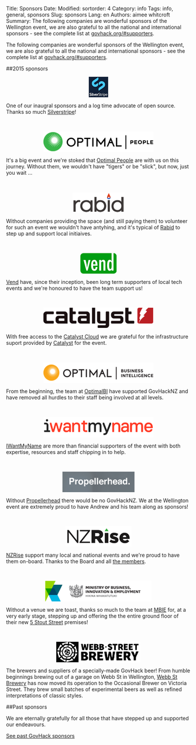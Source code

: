 Title: Sponsors
Date: 
Modified:
sortorder: 4
Category: info
Tags: info, general, sponsors
Slug: sponsors
Lang: en
Authors: aimee whitcroft
Summary: The following companies are wonderful sponsors of the Wellington event, we are also grateful to all the national and international sponsors - see the complete list at [govhack.org/#supporters](http://govhack.org.nz/#supporters).

The following companies are wonderful sponsors of the Wellington event, we are also grateful to all the national and international sponsors - see the complete list at [govhack.org/#supporters](http://govhack.org.nz/#supporters).

##2015 sponsors

<a href="http://www.silverstripe.com" alt="silverstripe logo"><img src ="/images/silverstripe-logo.png" style="display: block; margin: auto;"></a>

One of our inaugral sponsors and a log time advocate of open source. Thanks so much [Silverstripe](http://www.silverstripe.com/)!

&nbsp;

<a href="http://www.optimalpeople.co.nz" alt="optimal people logo"><img src="/images/optimal-people-logo.png" style="display: block; margin: auto;"></a>

It's a big event and we're stoked that [Optimal People](http://www.optimalpeople.co.nz/) are with us on this journey. Without them, we wouldn't have "tigers" or be "slick", but now, just you wait ...
 
&nbsp;

<a href="http://www.rabid.co.nz" alt="rabid tech logo"><img src="/images/rabid-logo.png"  style="display: block; margin: auto;"></a>

Without companies providing the space (and still paying them) to volunteer for such an event we wouldn't have antyhing, and it's typical of [Rabid](http://www.rabid.co.nz/) to step up and support local initiaives.

&nbsp;

<a href="http://www.vendhq.com" alt="vend hq logo"><img src="/images/vend-logo.png" style="display: block; margin: auto;"></a>

[Vend](http://www.vendhq.com/) have, since their inception, been long term supporters of local tech events and we're honoured to have the team support us!

&nbsp;

<a href="http://www.catalyst.net.nz" alt="catalyst logo"><img src="/images/catalyst-logo.png" style="display: block; margin: auto;"></a>

With free access to the [Catalyst Cloud](http://www.catalyst.net.nz/what-we-offer/cloud-services) we are grateful for the infrastructure suport provided by [Catalyst](http://www.catalyst.net.nz/) for the event.

&nbsp;

<a href="http://optimalbi.co.nz" alt="optimalbi logo"><img src="/images/optimalbi-logo.png" style="display: block; margin: auto;"></a>

From the beginning, the team at [OptimalBI](http://optimalbi.co.nz/) have supported GovHackNZ and have removed all hurdles to their staff being involved at all levels.

&nbsp;

<a href="http://iwantmyname.co.nz" alt="iwantmyname logo"><img src="/images/iwantmyname-logo.png" style="display: block; margin: auto;"></a>

[IWantMyName](https://iwantmyname.com/) are more than financial supporters of the event with both expertise, resources and staff chipping in to help.

&nbsp;

<a href="http://www.propellerhead.co.nz" alt="propellerhead logo"><img src="/images/propellerhead-logo.png" style="display: block; margin: auto;"></a>

Without [Propellerhead](http://www.propellerhead.co.nz/) there would be no GovHackNZ. We at the Wellington event are extremely proud to have Andrew and his team along as sponsors!

&nbsp;

<a href="http://nzrise.org.nz" alt="nzrise logo"><img src="/images/nzrise-logo.png" style="display: block; margin: auto;"></a>

[NZRise](http://nzrise.org.nz/) support many local and national events and we're proud to have them on-board. Thanks to the Board and all [the members](http://nzrise.org.nz/members/).

&nbsp;

<a href="http://mbie.govt.nz" alt="mbie logo"><img src="/images/mbie-logo.png" style="display: block; margin: auto;"></a>

Without a venue we are toast, thanks so much to the team at [MBIE](http://mbie.govt.nz/) for, at a very early stage, stepping up and offering the the entire ground floor of their new [5 Stout Street](https://www.google.co.nz/maps/place/Ministry+Of+Business+Innovation+And+Employment/@-41.28124,174.776851,15z/data=!4m2!3m1!1s0x0:0xff19a7819b1d2eee?sa=X&ei=1C9tVerdEMGk8AXHn4GoBg&ved=0CIkBEPwSMAs) premises!

&nbsp;

<a href="https://www.facebook.com/webbstreetbrewery" alt="Webb St Brewery logo"><img src="/images/webb-st-brewery-logo.png" style="display: block; margin: auto;"></a>

The brewers and suppliers of a specially-made GovHack beer! From humble beginnings brewing out of a garage on Webb St in Wellington, [Webb St Brewery](https://www.facebook.com/webbstreetbrewery) has now moved its operation to the Occasional Brewer on Victoria Street. They brew small batches of experimental beers as well as refined interpretations of classic styles.

##Past sponsors

We are eternally gratefully for all those that have stepped up and supported our endeavours. 

[See past GovHack sponsors](http://www.hackmiramar.org/past-sponsors)